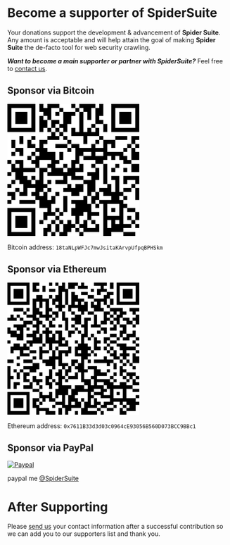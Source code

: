 # Become a supporter of SpiderSuite

Your donations support the development & advancement of **Spider Suite**. 
Any amount is acceptable and will help attain the goal of making **Spider Suite** the de-facto tool for web security crawling.

_**Want to become a main supporter or partner with SpiderSuite?**_ Feel free to [contact us](CONTACTS.md).

## Sponsor via Bitcoin

<img src="resources/bitcoin_address.png" width=300/>

Bitcoin address: `18taNLpWFJc7mwJsitaKArvpUfpqBPHSkm`

## Sponsor via Ethereum

<img src="resources/ethereum_address.png" width=300/>

Ethereum address: `0x7611B33d3d03c0964cE93056B560D073BCC9BBc1`
## Sponsor via PayPal

[![Paypal](https://img.shields.io/badge/-Paypal-0070ba?logo=paypal)](https://paypal.me/SpiderSuite)

paypal me [@SpiderSuite](https://paypal.me/SpiderSuite)
<!--
## Sponsor via Liberapay

[![Liberapay](https://img.shields.io/badge/-Liberapay-f6c915?logo=liberapay&logoColor=black)](https://liberapay.com/SpiderSuite/donate)

## Sponsor via ko-fi

[![ko-fi](https://ko-fi.com/img/githubbutton_sm.svg)](https://ko-fi.com/U7U5AMY6J)

## Sponsor via Patreon

[![Patreon](https://img.shields.io/badge/-Patreon-F96854?logo=patreon&logoColor=white)](https://www.patreon.com/SpiderSuite)

## Sponsor via Flattr
[![Flattr](https://img.shields.io/badge/-Flattr-6bc76b?logo=flattr)](https://flattr.com/@SpiderSuite)

-->

# After Supporting

Please [send us](CONTACTS.md) your contact information after a successful contribution so we can add you to our supporters list and thank you. 